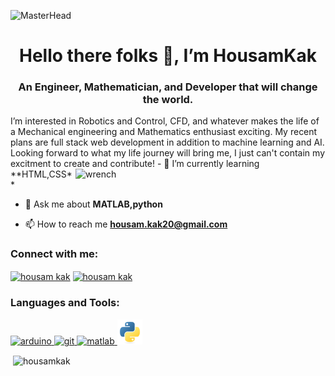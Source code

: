 
![MasterHead](https://fjwp.s3.amazonaws.com/blog/wp-content/uploads/2020/05/02124829/Software-Engineer-1024x512.png)
<h1 align="center">Hello there folks 👋, I’m HousamKak</h1>
<h3 align="center">An Engineer, Mathematician, and Developer that will change the world.</h3>
I’m interested in Robotics and Control, CFD, and whatever makes the life of a Mechanical engineering and Mathematics enthusiast exciting.
My recent plans are full stack web development in addition to machine learning and AI.
Looking forward to what my life journey will bring me, I just can't contain my excitment to create and contribute!
<img align="right" alt="wrench" width=400" src="https://c.tenor.com/LGnb0S2v_KUAAAAC/engineering-wrench.gif">
- 🌱 I’m currently learning **HTML,CSS**

- 💬 Ask me about **MATLAB,python**

- 📫 How to reach me **housam.kak20@gmail.com**

<h3 align="left">Connect with me:</h3>
<p align="left">
<a href="https://www.linkedin.com/in/housamkak/" target="blank"><img align="center" src="https://raw.githubusercontent.com/rahuldkjain/github-profile-readme-generator/master/src/images/icons/Social/linked-in-alt.svg" alt="housam kak" height="30" width="40" /></a>
<a href="https://www.facebook.com/housamkak3/" target="blank"><img align="center" src="https://raw.githubusercontent.com/rahuldkjain/github-profile-readme-generator/master/src/images/icons/Social/facebook.svg" alt="housam kak" height="30" width="40" /></a>
</p>

<h3 align="left">Languages and Tools:</h3>
<p align="left"> <a href="https://www.arduino.cc/" target="_blank" rel="noreferrer"> <img src="https://cdn.worldvectorlogo.com/logos/arduino-1.svg" alt="arduino" width="40" height="40"/> </a> <a href="https://git-scm.com/" target="_blank" rel="noreferrer"> <img src="https://www.vectorlogo.zone/logos/git-scm/git-scm-icon.svg" alt="git" width="40" height="40"/> </a> <a href="https://www.mathworks.com/" target="_blank" rel="noreferrer"> <img src="https://upload.wikimedia.org/wikipedia/commons/2/21/Matlab_Logo.png" alt="matlab" width="40" height="40"/> </a> <a href="https://www.python.org" target="_blank" rel="noreferrer"> <img src="https://raw.githubusercontent.com/devicons/devicon/master/icons/python/python-original.svg" alt="python" width="40" height="40"/> </a> </p>

<p>&nbsp;<img align="center" src="https://github-readme-stats.vercel.app/api?username=housamkak&show_icons=true&locale=en" alt="housamkak" /></p>


